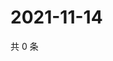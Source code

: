 # 2021-11-14

共 0 条

<!-- BEGIN WEIBO -->
<!-- 最后更新时间 Sun Nov 14 2021 10:33:01 GMT+0800 (China Standard Time) -->

<!-- END WEIBO -->
